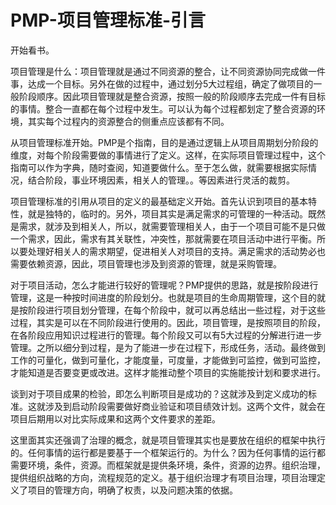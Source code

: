 # PMP-项目管理标准-引言

开始看书。

项目管理是什么：项目管理就是通过不同资源的整合，让不同资源协同完成做一件事，达成一个目标。另外在做的过程中，通过划分5大过程组，确定了做项目的一般阶段顺序。因此项目管理就是整合资源，按照一般的阶段顺序去完成一件有目标的事情。整合一直都在每个过程中发生。可以认为每个过程都划定了整合资源的环境，其实每个过程内的资源整合的侧重点应该都有不同。

从项目管理标准开始。PMP是个指南，目的是通过逻辑上从项目周期划分阶段的维度，对每个阶段需要做的事情进行了定义。这样，在实际项目管理过程中，这个指南可以作为字典，随时查阅，知道要做什么。至于怎么做，就需要根据实际情况，结合阶段，事业环境因素，相关人的管理。。等因素进行灵活的裁剪。

项目管理标准的引用从项目的定义的最基础定义开始。首先认识到项目的基本特性，就是独特的，临时的。另外，项目其实是满足需求的可管理的一种活动。既然是需求，就涉及到相关人，所以，就需要管理相关人，由于一个项目可能不是只做一个需求，因此，需求有其关联性，冲突性，那就需要在项目活动中进行平衡。所以要处理好相关人的需求期望，促进相关人对项目的支持。满足需求的活动势必也需要依赖资源，因此，项目管理也涉及到资源的管理，就是采购管理。

对于项目活动，怎么才能进行较好的管理呢？PMP提供的思路，就是按阶段进行管理，这是一种按时间进度的阶段划分。也就是项目的生命周期管理，这个目的就是按阶段进行项目划分管理，在每个阶段中，就可以再总结出一些过程，对于这些过程，其实是可以在不同阶段进行使用的。因此，项目管理，是按照项目的阶段，在各阶段应用知识过程进行的管理。每个阶段又可以有5大过程的分解进行进一步管理。之所以细分到过程，是为了能进一步在过程下，形成任务，活动。最终做到工作的可量化，做到可量化，才能度量，可度量，才能做到可监控，做到可监控，才能知道是否要变更或改进。这样才能推动整个项目的实施能按计划和要求进行。

谈到对于项目成果的检验，即怎么判断项目是成功的？这就涉及到定义成功的标准。这就涉及到启动阶段需要做好商业验证和项目绩效计划。这两个文件，就会在项目后期用以对比实际成果和这两个文件要求的差距。

这里面其实还强调了治理的概念，就是项目管理其实也是要放在组织的框架中执行的。任何事情的运行都是要基于一个框架运行的。为什么？因为任何事情的运行都需要环境，条件，资源。而框架就是提供条环境，条件，资源的边界。组织治理，提供组织战略的方向，流程规范的定义。基于组织治理才有项目治理，项目治理定义了项目的管理方向，明确了权责，以及问题决策的依据。


